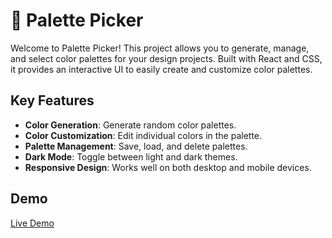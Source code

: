# 🎨 Palette Picker

Welcome to Palette Picker! This project allows you to generate, manage, and select color palettes for your design projects. Built with React and CSS, it provides an interactive UI to easily create and customize color palettes.


## Key Features
- **Color Generation**: Generate random color palettes.
- **Color Customization**: Edit individual colors in the palette.
- **Palette Management**: Save, load, and delete palettes.
- **Dark Mode**: Toggle between light and dark themes.
- **Responsive Design**: Works well on both desktop and mobile devices.

## Demo
[Live Demo](https://viszec.github.io/palettepicker/)
